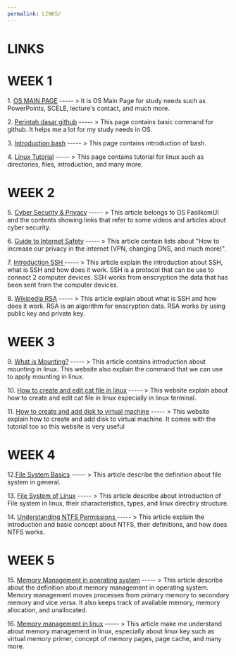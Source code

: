 ```yaml
---
permalink: LINKS/
---
```


# LINKS
# WEEK 1
<p>1. <a href="https://os.vlsm.org/"">OS MAIN PAGE</a> ----- > It is OS Main Page for study needs such as PowerPoints, SCELE, lecture's contact, and much more. </p>
<p>2. <a href="https://www.hostinger.co.id/tutorial/cara-menggunakan-github-perintah-dasar-github">Perintah dasar github</a> ----- > This page contains basic command for github. It helps me a lot for my study needs in OS.</p>
<p>3. <a href="https://www.javatpoint.com/bash">Introduction bash</a> ----- > This page contains introduction of bash.</p>
<p>4. <a href="https://www.javatpoint.com/linux-tutorial">Linux Tutorial</a> ----- > This page contains tutorial for linux such as directories, files, introduction, and many more.</p>

# WEEK 2
<p>5. <a href = "https://osp4diss.vlsm.org/osp-133.html">Cyber Security & Privacy</a> ----- > This article belongs to OS FasilkomUI and the contents showing links that refer to some videos and articles about cyber security.</p>
<p>6. <a href = "http://choosetoencrypt.com/privacy/complete-beginners-guide-to-internet-safety-privacy/">Guide to Internet Safety</a> ----- > This article contain lists about "How to increase our privacy in the internet (VPN, changing DNS, and much more)". </p>
<p>7. <a href = "https://www.niagahoster.co.id/blog/apa-itu-ssh/"> Introduction SSH </a> ----- > This article explain the introduction about SSH, what is SSH and how does it work. SSH is a protocol that can be use to connect 2 computer devices. SSH works from enscryption the data that has been sent from the computer devices.  </p>
<p>8. <a href = "https://id.wikipedia.org/wiki/RSA">Wikipedia RSA</a> ----- > This article explain about what is SSH and how does it work. RSA is an algorithm for enscryption data. RSA works by using public key and private key. </p>

# WEEK 3
<p>9. <a href = "https://unix.stackexchange.com/questions/3192/what-is-meant-by-mounting-a-device-in-linux">What is Mounting?</a> ----- > This article contains introduction about mounting in linux. This website also explain the command that we can use to apply mounting in linux.</p>
<p>10. <a href = "https://www.fosslinux.com/20889/how-to-create-and-edit-text-files-using-command-line-from-linux-terminal.htm">How to create and edit cat file in linux</a> ----- > This website explain about how to create and edit cat file in linux especially in linux terminal.</p>
<p>11. <a href = "https://rdr-it.com/en/hyper-v-add-a-virtual-hard-disk-to-a-virtual-machine/">How to create and add disk to virtual machine</a> ----- > This website explain how to create and add disk to virtual machine. It comes with the tutorial too so this website is very useful</p>

# WEEK 4
<p>12.<a href = "https://www.ufsexplorer.com/articles/file-systems-basics/">File System Basics</a> ----- > This article describe the definition about file system in general.</p>
<p>13. <a href = "https://www.scaler.com/topics/linux-tutorial/file-system-of-linux/">File System of Linux</a> ----- > This article describe about introduction of File system in linux, their characteristics, types, and linux directiry structure. </p>
<p>14. <a href = "https://blog.foldersecurityviewer.com/understanding-ntfs-permissions/">Understanding NTFS Permissions </a> ----- > This article explain the introduction and basic concept about NTFS, their definitions, and how does NTFS works.  </p>

# WEEK 5
<p> 15. <a href = "https://www.scaler.com/topics/memory-management-in-operating-system/">Memory Management in operating system</a> ----- > This article describe about the definition about memory management in operating system. Memory management moves processes from primary memory to secondary memory and vice versa. It also keeps track of available memory, memory allocation, and unallocated.
<p> 16. <a href = "https://www.scaler.com/topics/memory-management-in-linux/">Memory management in linux</a> ----- > This article make me understand about memory management in linux, especially about linux key such as virtual memory primer, concept of memory pages, page cache, and many more.
